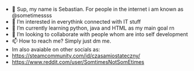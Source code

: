 - 👋 Sup, my name is Sebastian. For people in the internet i am known as @sometimessss
- 👀 I’m interested in everythink connected with IT stuff
- 🌱 I’m currently learning python, java and HTML as my main goal rn
- 💞️ I’m looking to collaborate with people whom are into self development
- 📫 How to reach me? Simply just dm me.
- Im also avaiable on other socials as:
- https://steamcommunity.com/id/czasamiostateczny/
- https://www.reddit.com/user/SomtimesNotSomEtimes

<!---
somtimessss/somtimessss is a ✨ special ✨ repository because its `README.md` (this file) appears on your GitHub profile.
You can click the Preview link to take a look at your changes.
--->

